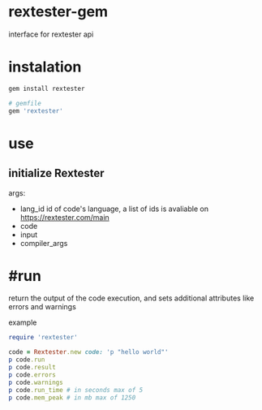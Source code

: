 # rextester-gem

interface for rextester api

# instalation

```bash
gem install rextester
```

```ruby
# gemfile
gem 'rextester'
```

# use

## initialize Rextester

args:

- lang_id
id of code's language, a list of ids is avaliable on https://rextester.com/main
- code
- input
- compiler_args

# #run

return the output of the code execution, and sets additional attributes like errors and warnings

example

```ruby
require 'rextester'

code = Rextester.new code: 'p "hello world"'
p code.run
p code.result
p code.errors
p code.warnings
p code.run_time # in seconds max of 5
p code.mem_peak # in mb max of 1250
```
